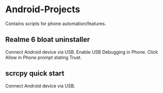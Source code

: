 # Android-Projects
Contains scripts for phone automation/features.

## Realme 6 bloat uninstaller
Connect Android device via USB.
Enable USB Debugging in Phone.
Click Allow in Phone prompt stating Trust.

## scrcpy quick start
Connect Android device via USB.

